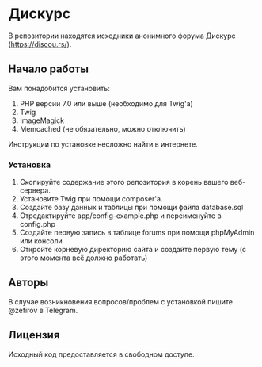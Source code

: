 # Дискурс

В репозитории находятся исходники анонимного форума Дискурс (https://discou.rs/).

## Начало работы

Вам понадобится установить:
1) PHP версии 7.0 или выше (необходимо для Twig'a)
2) Twig
3) ImageMagick
4) Memcached (не обязательно, можно отключить)

Инструкции по установке несложно найти в интернете.

### Установка

1) Скопируйте содержание этого репозитория в корень вашего веб-сервера.
2) Установите Twig при помощи composer'а.
3) Создайте базу данных и таблицы при помощи файла database.sql
4) Отредактируйте app/config-example.php и переименуйте в config.php
5) Создайте первую запись в таблице forums при помощи phpMyAdmin или консоли
6) Откройте корневую директорию сайта и создайте первую тему (с этого момента всё должно работать)

## Авторы

В случае возникновения вопросов/проблем с установкой пишите @zefirov в Telegram.

## Лицензия

Исходный код предоставляется в свободном доступе.